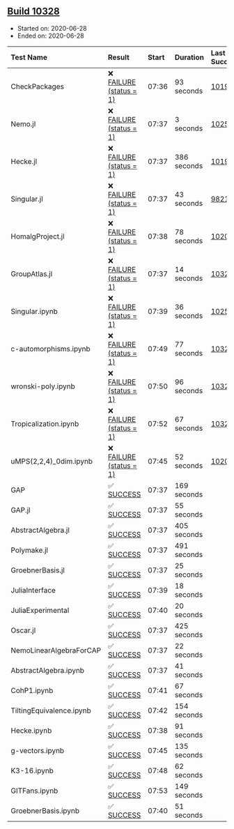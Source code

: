 ## [Build 10328](https://oscarci.mathematik.uni-kl.de/job/oscar/10328/)

* Started on: 2020-06-28
* Ended on: 2020-06-28

| Test Name    | Result | Start | Duration | Last Success | First Failure |
|:-------------|:-------|:------|:---------|:-------------|:--------------|
| CheckPackages | ❌ [FAILURE (status = 1)](https://oscarci.mathematik.uni-kl.de/job/oscar/10328/artifact/logs/build-10328/CheckPackages.log) | 07:36 | 93 seconds | [10197](https://oscarci.mathematik.uni-kl.de/job/oscar/10197/) | [10198](https://oscarci.mathematik.uni-kl.de/job/oscar/10198/) |
| Nemo.jl | ❌ [FAILURE (status = 1)](https://oscarci.mathematik.uni-kl.de/job/oscar/10328/artifact/logs/build-10328/Nemo.jl.log) | 07:37 | 3 seconds | [10252](https://oscarci.mathematik.uni-kl.de/job/oscar/10252/) | [10253](https://oscarci.mathematik.uni-kl.de/job/oscar/10253/) |
| Hecke.jl | ❌ [FAILURE (status = 1)](https://oscarci.mathematik.uni-kl.de/job/oscar/10328/artifact/logs/build-10328/Hecke.jl.log) | 07:37 | 386 seconds | [10197](https://oscarci.mathematik.uni-kl.de/job/oscar/10197/) | [10198](https://oscarci.mathematik.uni-kl.de/job/oscar/10198/) |
| Singular.jl | ❌ [FAILURE (status = 1)](https://oscarci.mathematik.uni-kl.de/job/oscar/10328/artifact/logs/build-10328/Singular.jl.log) | 07:37 | 43 seconds | [9821](https://oscarci.mathematik.uni-kl.de/job/oscar/9821/) | [9822](https://oscarci.mathematik.uni-kl.de/job/oscar/9822/) |
| HomalgProject.jl | ❌ [FAILURE (status = 1)](https://oscarci.mathematik.uni-kl.de/job/oscar/10328/artifact/logs/build-10328/HomalgProject.jl.log) | 07:38 | 78 seconds | [10209](https://oscarci.mathematik.uni-kl.de/job/oscar/10209/) | [10210](https://oscarci.mathematik.uni-kl.de/job/oscar/10210/) |
| GroupAtlas.jl | ❌ [FAILURE (status = 1)](https://oscarci.mathematik.uni-kl.de/job/oscar/10328/artifact/logs/build-10328/GroupAtlas.jl.log) | 07:37 | 14 seconds | [10327](https://oscarci.mathematik.uni-kl.de/job/oscar/10327/) | [10328](https://oscarci.mathematik.uni-kl.de/job/oscar/10328/) |
| Singular.ipynb | ❌ [FAILURE (status = 1)](https://oscarci.mathematik.uni-kl.de/job/oscar/10328/artifact/logs/build-10328/Singular.ipynb.log) | 07:39 | 36 seconds | [10252](https://oscarci.mathematik.uni-kl.de/job/oscar/10252/) | [10253](https://oscarci.mathematik.uni-kl.de/job/oscar/10253/) |
| c-automorphisms.ipynb | ❌ [FAILURE (status = 1)](https://oscarci.mathematik.uni-kl.de/job/oscar/10328/artifact/logs/build-10328/c-automorphisms.ipynb.log) | 07:49 | 77 seconds | [10326](https://oscarci.mathematik.uni-kl.de/job/oscar/10326/) | [10327](https://oscarci.mathematik.uni-kl.de/job/oscar/10327/) |
| wronski-poly.ipynb | ❌ [FAILURE (status = 1)](https://oscarci.mathematik.uni-kl.de/job/oscar/10328/artifact/logs/build-10328/wronski-poly.ipynb.log) | 07:50 | 96 seconds | [10325](https://oscarci.mathematik.uni-kl.de/job/oscar/10325/) | [10326](https://oscarci.mathematik.uni-kl.de/job/oscar/10326/) |
| Tropicalization.ipynb | ❌ [FAILURE (status = 1)](https://oscarci.mathematik.uni-kl.de/job/oscar/10328/artifact/logs/build-10328/Tropicalization.ipynb.log) | 07:52 | 67 seconds | [10322](https://oscarci.mathematik.uni-kl.de/job/oscar/10322/) | [10323](https://oscarci.mathematik.uni-kl.de/job/oscar/10323/) |
| uMPS(2,2,4)_0dim.ipynb | ❌ [FAILURE (status = 1)](https://oscarci.mathematik.uni-kl.de/job/oscar/10328/artifact/logs/build-10328/uMPS-2-2-4-_0dim.ipynb.log) | 07:45 | 52 seconds | [10209](https://oscarci.mathematik.uni-kl.de/job/oscar/10209/) | [10210](https://oscarci.mathematik.uni-kl.de/job/oscar/10210/) |
| GAP | ✅ [SUCCESS](https://oscarci.mathematik.uni-kl.de/job/oscar/10328/artifact/logs/build-10328/GAP.log) | 07:37 | 169 seconds |  |  |
| GAP.jl | ✅ [SUCCESS](https://oscarci.mathematik.uni-kl.de/job/oscar/10328/artifact/logs/build-10328/GAP.jl.log) | 07:37 | 55 seconds |  |  |
| AbstractAlgebra.jl | ✅ [SUCCESS](https://oscarci.mathematik.uni-kl.de/job/oscar/10328/artifact/logs/build-10328/AbstractAlgebra.jl.log) | 07:37 | 405 seconds |  |  |
| Polymake.jl | ✅ [SUCCESS](https://oscarci.mathematik.uni-kl.de/job/oscar/10328/artifact/logs/build-10328/Polymake.jl.log) | 07:37 | 491 seconds |  |  |
| GroebnerBasis.jl | ✅ [SUCCESS](https://oscarci.mathematik.uni-kl.de/job/oscar/10328/artifact/logs/build-10328/GroebnerBasis.jl.log) | 07:37 | 25 seconds |  |  |
| JuliaInterface | ✅ [SUCCESS](https://oscarci.mathematik.uni-kl.de/job/oscar/10328/artifact/logs/build-10328/JuliaInterface.log) | 07:39 | 18 seconds |  |  |
| JuliaExperimental | ✅ [SUCCESS](https://oscarci.mathematik.uni-kl.de/job/oscar/10328/artifact/logs/build-10328/JuliaExperimental.log) | 07:40 | 20 seconds |  |  |
| Oscar.jl | ✅ [SUCCESS](https://oscarci.mathematik.uni-kl.de/job/oscar/10328/artifact/logs/build-10328/Oscar.jl.log) | 07:37 | 425 seconds |  |  |
| NemoLinearAlgebraForCAP | ✅ [SUCCESS](https://oscarci.mathematik.uni-kl.de/job/oscar/10328/artifact/logs/build-10328/NemoLinearAlgebraForCAP.log) | 07:37 | 22 seconds |  |  |
| AbstractAlgebra.ipynb | ✅ [SUCCESS](https://oscarci.mathematik.uni-kl.de/job/oscar/10328/artifact/logs/build-10328/AbstractAlgebra.ipynb.log) | 07:37 | 41 seconds |  |  |
| CohP1.ipynb | ✅ [SUCCESS](https://oscarci.mathematik.uni-kl.de/job/oscar/10328/artifact/logs/build-10328/CohP1.ipynb.log) | 07:41 | 67 seconds |  |  |
| TiltingEquivalence.ipynb | ✅ [SUCCESS](https://oscarci.mathematik.uni-kl.de/job/oscar/10328/artifact/logs/build-10328/TiltingEquivalence.ipynb.log) | 07:42 | 154 seconds |  |  |
| Hecke.ipynb | ✅ [SUCCESS](https://oscarci.mathematik.uni-kl.de/job/oscar/10328/artifact/logs/build-10328/Hecke.ipynb.log) | 07:38 | 91 seconds |  |  |
| g-vectors.ipynb | ✅ [SUCCESS](https://oscarci.mathematik.uni-kl.de/job/oscar/10328/artifact/logs/build-10328/g-vectors.ipynb.log) | 07:45 | 135 seconds |  |  |
| K3-16.ipynb | ✅ [SUCCESS](https://oscarci.mathematik.uni-kl.de/job/oscar/10328/artifact/logs/build-10328/K3-16.ipynb.log) | 07:48 | 62 seconds |  |  |
| GITFans.ipynb | ✅ [SUCCESS](https://oscarci.mathematik.uni-kl.de/job/oscar/10328/artifact/logs/build-10328/GITFans.ipynb.log) | 07:53 | 149 seconds |  |  |
| GroebnerBasis.ipynb | ✅ [SUCCESS](https://oscarci.mathematik.uni-kl.de/job/oscar/10328/artifact/logs/build-10328/GroebnerBasis.ipynb.log) | 07:40 | 51 seconds |  |  |
